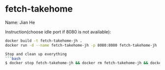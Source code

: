 # fetch-takehome
 
Name: Jian He

Instruction(choose idle port if 8080 is not available):
```bash
docker build -t fetch-takehome-jh .    
docker run -d --name fetch-takehome-jh -p 8080:8080 fetch-takehome-jh

Stop and clean up everything 
```bash
$ docker stop fetch-takehome-jh && docker rm fetch-takehome-jh && docker rmi fetch-takehome-jh
